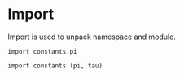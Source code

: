 # Import

Import is used to unpack namespace and module.

```stick
import constants.pi

import constants.(pi, tau)
```
